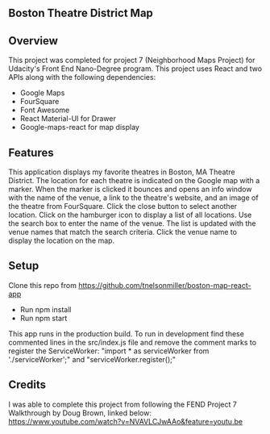 ## Boston Theatre District Map

## Overview

This project was completed for project 7 (Neighborhood Maps Project) for Udacity's Front End Nano-Degree program. This project uses React and two APIs along with the following dependencies:
* Google Maps
* FourSquare
* Font Awesome
* React Material-UI for Drawer
* Google-maps-react for map display

## Features

This application displays my favorite theatres in Boston, MA Theatre District. The location for each theatre is indicated on the Google map with a marker. When the marker is clicked it bounces and opens an info window with the name of the venue, a link to the theatre's website, and an image of the theatre from FourSquare. Click the close button to select another location. Click on the hamburger icon to display a list of all locations. Use the search box to enter the name of the venue. The list is updated with the venue names that match the search criteria. Click the venue name to display the location on the map.

## Setup

Clone this repo from https://github.com/tnelsonmiller/boston-map-react-app
* Run npm install
* Run npm start

This app runs in the production build. To run in development find these commented lines in the src/index.js file and remove the comment marks to register the ServiceWorker: "import * as serviceWorker from './serviceWorker';" and "serviceWorker.register();"

## Credits

I was able to complete this project from following the FEND Project 7 Walkthrough by Doug Brown, linked below:
https://www.youtube.com/watch?v=NVAVLCJwAAo&feature=youtu.be

